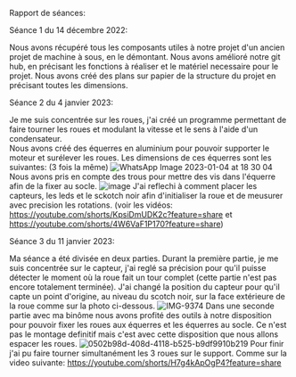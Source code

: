 Rapport de séances:

Séance 1 du 14 décembre 2022:

Nous avons récupéré tous les composants utiles à notre projet d'un ancien projet de machine à sous, en le démontant.
Nous avons amélioré notre git hub, en précisant les fonctions à réaliser et le matériel necessaire pour le projet.
Nous avons créé des plans sur papier de la structure du projet en précisant toutes les dimensions.


Séance 2 du 4 janvier 2023:

Je me suis concentrée sur les roues, j'ai créé un programme permettant de faire tourner les roues et modulant la vitesse et le sens à l'aide d'un condensateur.  
Nous avons créé des équerres en aluminium pour pouvoir supporter le moteur et surélever les roues.
Les dimensions de ces équerres sont les suivantes: (3 fois la même)
![WhatsApp Image 2023-01-04 at 18 30 04](https://user-images.githubusercontent.com/119940151/210615158-91b0050e-1ef6-4d2e-b4c1-8c07a88257fc.jpeg)
Nous avons pris en compte des trous pour mettre des vis dans l'équerre afin de la fixer au socle.
![image](https://user-images.githubusercontent.com/119940151/210615632-26e83154-eaba-4a32-948e-85a3110865f3.png)
J'ai reflechi à comment placer les capteurs, les leds  et le sckotch noir afin d'initialiser la roue et de meusurer avec precision les rotations. (voir les vidéos: https://youtube.com/shorts/KpsiDmUDK2c?feature=share et https://youtube.com/shorts/4W6VaF1P170?feature=share)


Séance 3 du 11 janvier 2023:

Ma séance a été divisée en deux parties. Durant la première partie, je me suis concentrée sur le capteur, j'ai reglé sa précision pour qu'il puisse détecter le moment où la roue fait un tour complet (cette partie n'est pas encore totalement terminée). J'ai changé la position du capteur pour qu'il capte un point d'origine, au niveau du scotch noir, sur la face extérieure de la roue comme sur la photo ci-dessous.
![IMG-9374](https://user-images.githubusercontent.com/119940151/211874066-65351159-db79-4bae-a3e1-ce4ed914d1c7.jpg)
Dans une seconde partie avec ma binôme nous avons profité des outils à notre disposition pour pouvoir fixer les roues aux équerres et les équerres au socle. Ce n'est pas le montage definitif mais c'est avec cette disposition que nous allons espacer les roues.
![0502b98d-408d-4118-b525-b9df9910b219](https://user-images.githubusercontent.com/119940151/211877055-9e89e108-3ac6-492e-bd19-2f3b0c994628.JPG)
Pour finir j'ai pu faire tourner simultanément les 3 roues sur le support. Comme sur la video suivante: https://youtube.com/shorts/H7g4kApOgP4?feature=share 
